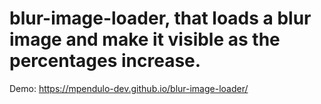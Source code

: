 # blur-image-loader, that loads a blur image and make it visible as the percentages increase.
Demo: https://mpendulo-dev.github.io/blur-image-loader/
